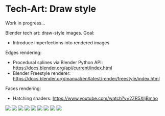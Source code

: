 # Tech-Art: Draw style

Work in progress...

Blender tech art: draw-style images. Goal:
* Introduce imperfections into rendered images

Edges rendering:
* Procedural splines via Blender Python API: https://docs.blender.org/api/current/index.html
* Blender Freestyle renderer: https://docs.blender.org/manual/en/latest/render/freestyle/index.html

Faces rendering:
* Hatching shaders: https://www.youtube.com/watch?v=2ZR5XIjBmho

![](example.png)
![](example2.png)
![](example3.png)
![](example4.png)
![](example5.png)
![](example6.png)
![](example7.png)
![](example8.png)
![](example9.png)